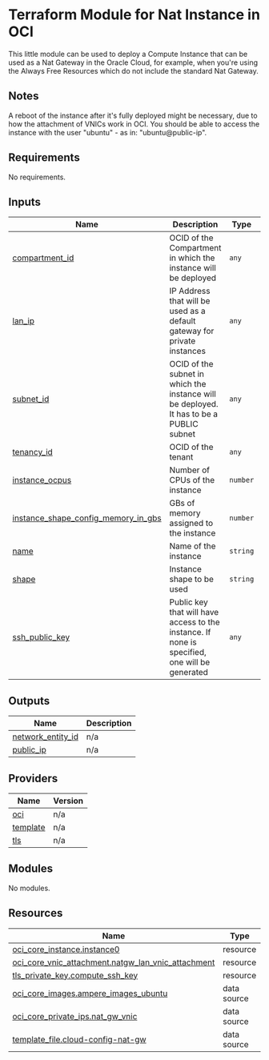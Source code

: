 # Terraform Module for Nat Instance in OCI

This little module can be used to deploy a Compute Instance that can be used as a Nat Gateway in the Oracle Cloud, for example, when you're using the Always Free Resources which do not include the standard Nat Gateway.

## Notes

A reboot of the instance after it's fully deployed might be necessary, due to how the attachment of VNICs work in OCI. You should be able to access the instance with the user "ubuntu" - as in: "ubuntu@public-ip". 

## Requirements

No requirements.

## Inputs

| Name | Description | Type | Default | Required |
|------|-------------|------|---------|:--------:|
| <a name="input_compartment_id"></a> [compartment\_id](#input\_compartment\_id) | OCID of the Compartment in which the instance will be deployed | `any` | n/a | yes |
| <a name="input_lan_ip"></a> [lan\_ip](#input\_lan\_ip) | IP Address that will be used as a default gateway for private instances | `any` | n/a | yes |
| <a name="input_subnet_id"></a> [subnet\_id](#input\_subnet\_id) | OCID of the subnet in which the instance will be deployed. It has to be a PUBLIC subnet | `any` | n/a | yes |
| <a name="input_tenancy_id"></a> [tenancy\_id](#input\_tenancy\_id) | OCID of the tenant | `any` | n/a | yes |
| <a name="input_instance_ocpus"></a> [instance\_ocpus](#input\_instance\_ocpus) | Number of CPUs of the instance | `number` | `1` | no |
| <a name="input_instance_shape_config_memory_in_gbs"></a> [instance\_shape\_config\_memory\_in\_gbs](#input\_instance\_shape\_config\_memory\_in\_gbs) | GBs of memory assigned to the instance | `number` | `6` | no |
| <a name="input_name"></a> [name](#input\_name) | Name of the instance | `string` | `"Nat-Gateway-Instance"` | no |
| <a name="input_shape"></a> [shape](#input\_shape) | Instance shape to be used | `string` | `"VM.Standard.A1.Flex"` | no |
| <a name="input_ssh_public_key"></a> [ssh\_public\_key](#input\_ssh\_public\_key) | Public key that will have access to the instance. If none is specified, one will be generated | `any` | `null` | no |

## Outputs

| Name | Description |
|------|-------------|
| <a name="output_network_entity_id"></a> [network\_entity\_id](#output\_network\_entity\_id) | n/a |
| <a name="output_public_ip"></a> [public\_ip](#output\_public\_ip) | n/a |

## Providers

| Name | Version |
|------|---------|
| <a name="provider_oci"></a> [oci](#provider\_oci) | n/a |
| <a name="provider_template"></a> [template](#provider\_template) | n/a |
| <a name="provider_tls"></a> [tls](#provider\_tls) | n/a |

## Modules

No modules.

## Resources

| Name | Type |
|------|------|
| [oci_core_instance.instance0](https://registry.terraform.io/providers/oracle/oci/latest/docs/resources/core_instance) | resource |
| [oci_core_vnic_attachment.natgw_lan_vnic_attachment](https://registry.terraform.io/providers/oracle/oci/latest/docs/resources/core_vnic_attachment) | resource |
| [tls_private_key.compute_ssh_key](https://registry.terraform.io/providers/hashicorp/tls/latest/docs/resources/private_key) | resource |
| [oci_core_images.ampere_images_ubuntu](https://registry.terraform.io/providers/oracle/oci/latest/docs/data-sources/core_images) | data source |
| [oci_core_private_ips.nat_gw_vnic](https://registry.terraform.io/providers/oracle/oci/latest/docs/data-sources/core_private_ips) | data source| [oci_identity_availability_domain.ad](https://registry.terraform.io/providers/oracle/oci/latest/docs/data-sources/identity_availability_domain) | data source |
| [template_file.cloud-config-nat-gw](https://registry.terraform.io/providers/hashicorp/template/latest/docs/data-sources/file) | data source |